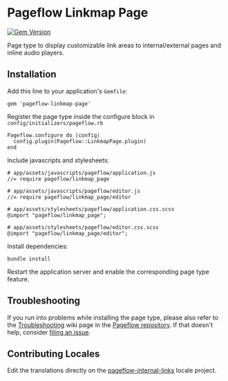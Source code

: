 # Pageflow Linkmap Page

[![Gem Version](https://badge.fury.io/rb/pageflow-linkmap-page.svg)](http://badge.fury.io/rb/pageflowlinkmap-page)

Page type to display customizable link areas to internal/external
pages and inline audio players.

## Installation

Add this line to your application's `Gemfile`:

    gem 'pageflow-linkmap-page'

Register the page type inside the configure block in `config/initializers/pageflow.rb`

    Pageflow.configure do |config|
      config.plugin(Pageflow::LinkmapPage.plugin)
    end

Include javascripts and stylesheets:

    # app/assets/javascripts/pageflow/application.js
    //= require pageflow/linkmap_page

    # app/assets/javascripts/pageflow/editor.js
    //= require pageflow/linkmap_page/editor

    # app/assets/stylesheets/pageflow/application.css.scss
    @import "pageflow/linkmap_page";

    # app/assets/stylesheets/pageflow/editor.css.scss
    @import "pageflow/linkmap_page/editor";


Install dependencies:

    bundle install

Restart the application server and enable the corresponding page type
feature.

## Troubleshooting

If you run into problems while installing the page type, please also refer to the
[Troubleshooting](https://github.com/codevise/pageflow/wiki/Troubleshooting) wiki
page in the [Pageflow  repository](https://github.com/codevise/pageflow). If that
doesn't help, consider
[filing an issue](https://github.com/codevise/pageflow-linkmap-page/issues).

## Contributing Locales

Edit the translations directly on the
[pageflow-internal-links](http://www.localeapp.com/projects/public?search=tf/pageflow-linkmap-page)
locale project.
